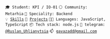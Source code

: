 <code>🎓 Student: KPI / IO-01</code>
<code>⚪ Community: Metarhia</code>
<code>👷 Speciality: Backend</code><br>
<code>💡 [Skills](SKILLS.md)</code>
<code>🧻 [Projects](PROJECTS.md)</code>
<code>🧑‍💻 Languages: JavaScript, TypeScript</code>
<code>📦 Tech stack: node.js</code>
<code>💬 telegram: [@Ruslan_Uhlianytsia](https://t.me/Ruslan_Uhlianytsia)</code>
<code>📫 [gavazadd@gmail.com](mailto:gavazadd@gmail.com)</code>
